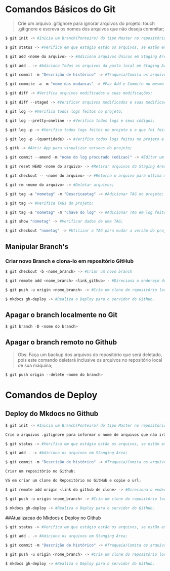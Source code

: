 # Comandos Básicos do Git

>Crie um arquivo .gitignore para ignorar arquivos do projeto: touch .gitignore e escreva os nomes dos arquivos que não deseja commitar;
```python
$ git init -> #Inicia um Branch(Ponteiro) do tipo Master no repositório local;

$ git status -> #Verifica em que estágio estão os arquivos, se estão em Stanging Area ou já se estão comitados;

$ git add <nome do arquivo> -> #Adiciona arquivos Únicos em Staging Area; 

$ git add . -> #Adiciona Todos os arquivos da pasta local em Staging Area;

$ git commit -m "Descrição de histórico" -> #Traqueia/Comita os arquivos que estão em Staging Area;

$ git commite -a -m "nome das mudancas" -> #Faz Add e Commite no mesmo comando;

$ git diff -> #Verifica arquivos modificados e suas modificações; 

$ git diff --staged -> #Verificar arquivos modificados e suas modificacoes de arquivos em Staging Area; 

$ git log -> #Verifica todos logs feitos no projeto; 

$ git log --pretty=oneline -> #Verifica todos logs e seus códigos;

$ git log -p -> #Verifica todos logs feitos no projeto e o que foi feito neles;

$ git log -p -(quantidade) -> #Verifica todos logs feitos no projeto e o que foi feito neles, mas filtrando a quantidade de logs;

$ gitk -> #Abrir App para visualizar versoes do projeto;

$ git commit --amend -m "nome do log procurado (edicao)" -> #Editar um Commit realizado;

$ git reset HEAD <nome do arquivo> -> #Retirar arquivos do Staging Area, que foram feitos Add; 

$ git checkout -- <nome do arquivo> -> #Retorna o arquivo para ultima modificação;

$ git rm <nome do arquivo> -> #Deletar arquivos;

$ git tag -a "nometag" -m "Descricaotag" -> #Adicionar TAG no projeto;

$ git tag -> #Verifica TAGs do projeto; 

$ git tag -a "nometag" -m "Chave do log" -> #Adicionar TAG em log feito anteriormente;

$ git show "nometag" -> #Verificar dados de uma TAG;

$ git checkout "nometag" -> #Utilizar a TAG para mudar a versão do projeto;
```

## Manipular Branch's </h2>
### Criar novo Branch e clona-lo em repositório GitHub
```python
$ git checkout -b <nome_branch> -> #Criar um novo branch

$ git remote add <nome_branch> <link_github> - #Direciona o endereço do repositório Github;

$ git push -u origin <nome_branch> -> #Cria um clone do repositório local no repositório do Github;

$ mkdocs gh-deploy -> #Realiza o Deploy para o servidor do Github.
```

## Apagar o branch localmente no Git
```python
$ git branch -D <nome do branch> 
```
## Apagar o branch remoto no Github</h3>
>Obs: Faça um backup dos arquivos do repositório que será deletado, pois este comando deletará inclusive os arquivos no repositório local de sua máquina;
```python
$ git push origin --delete <nome do branch>
```
# Comandos de Deploy

## Deploy do Mkdocs no Github
```python
$ git init -> #Inicia um Branch(Ponteiro) do tipo Master no repositório local da pasta;

Crie o arquivos .gitignore para informar o nome de arquivos que não irão para Deploy;

$ git status -> #Verifica em que estágio estão os arquivos, se estão em Stanging Area ou já se estão comitados;

$ git add . -> #Adiciona os arquivos em Stanging Area;

$ git commit -m "Descrição de histórico" -> #Traqueia/Comita os arquivos que estão em Staging Area;

Criar um repositório no Github;

Vá em criar um clone do Repositório no GitHub e copie o url;

$ git remote add origin <link do github de clone> -> #Direciona o endereço do repositório Github;

$ git push -u origin <nome_branch> -> #Cria um clone do repositório local no repositório do Github;

$ mkdocs gh-deploy -> #Realiza o Deploy para o servidor do Github.
```

##Atualizacao do Mkdocs e Deploy no Github
```python
$ git status -> #Verifica em que estágio estão os arquivos, se estão em Stanging Area ou já se estão comitados;

$ git add . -> #Adiciona os arquivos em Stanging Area;

$ git commit -m "Descrição de histórico" -> #Traqueia/Comita os arquivos que estão em Staging Area;

$ git push -u origin <nome_branch> -> #Cria um clone do repositório local no repositório do Github;

$ mkdocs gh-deploy -> #Realiza o Deploy para o servidor do Github.
```